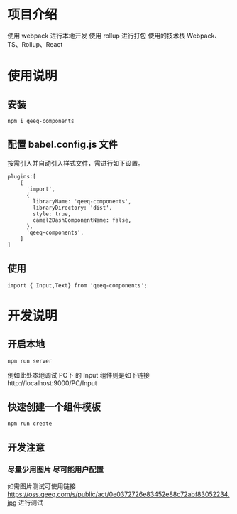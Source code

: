# 项目介绍

使用 webpack 进行本地开发 使用 rollup 进行打包
使用的技术栈 Webpack、TS、Rollup、React

# 使用说明

## 安装

```
npm i qeeq-components
```

## 配置 babel.config.js 文件

按需引入并自动引入样式文件，需进行如下设置。

```
plugins:[
	[
      'import',
      {
        libraryName: 'qeeq-components',
        libraryDirectory: 'dist',
        style: true,
        camel2DashComponentName: false,
      },
      'qeeq-components',
    ]
]
```

## 使用

```
import { Input,Text} from 'qeeq-components';
```

# 开发说明

## 开启本地

```
npm run server
```

例如此处本地调试 PC下 的 Input 组件则是如下链接
http://localhost:9000/PC/Input

## 快速创建一个组件模板

```
npm run create
```

## 开发注意

### 尽量少用图片 尽可能用户配置

如需图片测试可使用链接
https://oss.qeeq.com/s/public/act/0e0372726e83452e88c72abf83052234.jpg
进行测试
